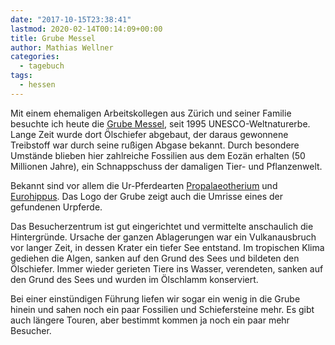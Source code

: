 ```yaml
---
date: "2017-10-15T23:38:41"
lastmod: 2020-02-14T00:14:09+00:00
title: Grube Messel
author: Mathias Wellner
categories:
  - tagebuch
tags:
  - hessen
---
```

Mit einem ehemaligen Arbeitskollegen aus Zürich und seiner Familie besuchte ich heute die [Grube Messel](https://grube-messel.de/), seit 1995 UNESCO-Weltnaturerbe. Lange Zeit wurde dort Ölschiefer abgebaut, der daraus gewonnene Treibstoff war durch seine rußigen Abgase bekannt. Durch besondere Umstände blieben hier zahlreiche Fossilien aus dem Eozän erhalten (50 Millionen Jahre), ein Schnappschuss der damaligen Tier- und Pflanzenwelt. 

<!--more-->

Bekannt sind vor allem die Ur-Pferdearten [Propalaeotherium](https://de.wikipedia.org/wiki/Propalaeotherium) und [Eurohippus](https://de.wikipedia.org/wiki/Eurohippus). Das Logo der Grube zeigt auch die Umrisse eines der gefundenen Urpferde. 

Das Besucherzentrum ist gut eingerichtet und vermittelte anschaulich die Hintergründe. Ursache der ganzen Ablagerungen war ein Vulkanausbruch vor langer Zeit, in dessen Krater ein tiefer See entstand. Im tropischen Klima gediehen die Algen, sanken auf den Grund des Sees und bildeten den Ölschiefer. Immer wieder gerieten Tiere ins Wasser, verendeten, sanken auf den Grund des Sees und wurden im Ölschlamm konserviert. 

Bei einer einstündigen Führung liefen wir sogar ein wenig in die Grube hinein und sahen noch ein paar Fossilien und Schiefersteine mehr. Es gibt auch längere Touren, aber bestimmt kommen ja noch ein paar mehr Besucher.